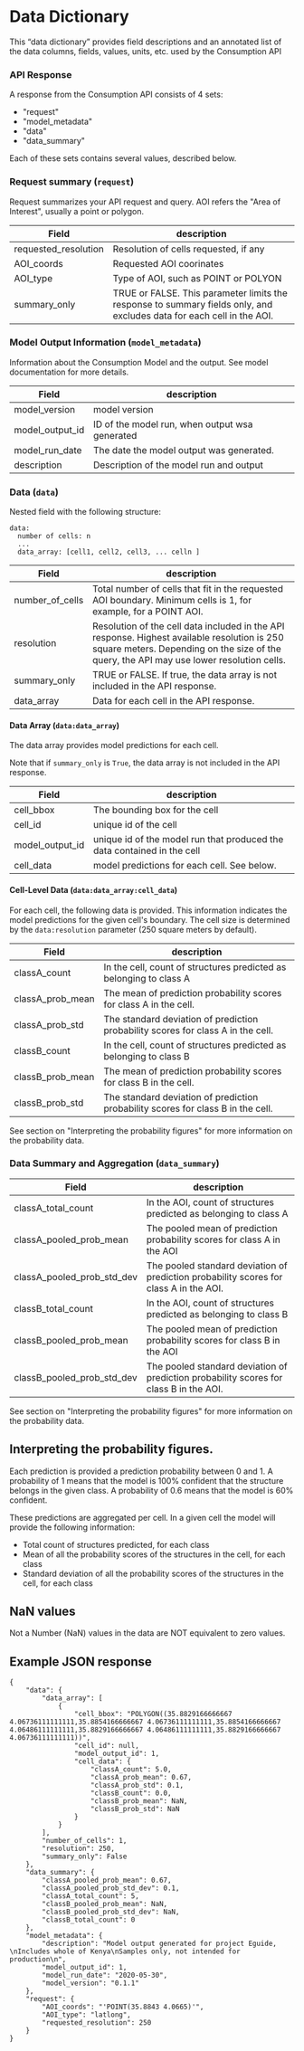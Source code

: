 # Data Dictionary

This “data dictionary” provides field descriptions and an annotated list of the data columns, fields, values, units, etc. used by the Consumption API

### API Response

A response from the Consumption API consists of 4 sets: 

* "request"
* "model_metadata"
* "data"
* "data_summary"

Each of these sets contains several values, described below. 


### Request summary (`request`)

Request summarizes your API request and query. AOI refers the "Area of Interest", usually a point or polygon. 


Field | description 
-------|--------
 requested_resolution | Resolution of cells requested, if any
 AOI_coords | Requested AOI coorinates
 AOI_type | Type of AOI, such as POINT or POLYON
 summary_only | TRUE or FALSE. This parameter limits the response to summary fields only, and excludes data for each cell in the AOI.

### Model Output Information (`model_metadata`)

Information about the Consumption Model and the output. See model documentation for more details. 

Field | description 
-------|--------
 model_version | model version
 model_output_id | ID of the model run, when output wsa generated
 model_run_date | The date the model output was generated. 
 description | Description of the model run and output
 

### Data (`data`)

Nested field with the following structure: 

```
data:
  number of cells: n
  ...
  data_array: [cell1, cell2, cell3, ... celln ]
```

Field | description 
-------|--------
 number_of_cells | Total number of cells that fit in the requested AOI boundary. Minimum cells is 1, for example, for a POINT AOI. 
 resolution | Resolution of the cell data included in the API response. Highest available resolution is 250 square meters. Depending on the size of the query, the API may use lower resolution cells. 
 summary_only | TRUE or FALSE. If true, the data array is not included in the API response.
 data_array | Data for each cell in the API response. 

#### Data Array (`data:data_array`)

The data array provides model predictions for each cell. 

Note that if `summary_only` is `True`, the data array is not included in the API response.

Field | description 
-------|--------
 cell_bbox | The bounding box for the cell 
 cell_id | unique id of the cell
 model_output_id | unique id of the model run that produced the data contained in the cell
cell_data | model predictions for each cell. See below. 
 

#### Cell-Level Data (`data:data_array:cell_data`)

For each cell, the following data is provided. This information indicates the model predictions for the given cell's boundary. The cell size is determined by the `data:resolution` parameter (250 square meters by default).

Field | description 
-------|--------
 classA_count | In the cell, count of structures predicted as belonging to class A 
 classA_prob_mean | The mean of prediction probability scores for class A in the cell.
 classA_prob_std | The standard deviation of prediction probability scores for class A in the cell.
 classB_count | In the cell, count of structures predicted as belonging to class B 
 classB_prob_mean | The mean of prediction probability scores for class B in the cell.
 classB_prob_std | The standard deviation of prediction probability scores for class B in the cell.

See section on "Interpreting the probability figures" for more information on the probability data. 
 

### Data Summary and Aggregation (`data_summary`)

Field | description 
-------|--------
 classA_total_count | In the AOI, count of structures predicted as belonging to class A 
 classA_pooled_prob_mean | The pooled mean of prediction probability scores for class A in the AOI
 classA_pooled_prob_std_dev | The pooled standard deviation of prediction probability scores for class A in the AOI. 
 classB_total_count | In the AOI, count of structures predicted as belonging to class B 
 classB_pooled_prob_mean | The pooled mean of prediction probability scores for class B in the AOI
 classB_pooled_prob_std_dev | The pooled standard deviation of prediction probability scores for class B in the AOI. 
 
See section on "Interpreting the probability figures" for more information on the probability data. 


## Interpreting the probability figures. 

Each prediction is provided a prediction probability between 0 and 1. A probability of 1 means that the model is 100% confident that the structure belongs in the given class. A probability of 0.6 means that the model is 60% confident. 

These predictions are aggregated per cell. In a given cell the model will provide the following information: 
 * Total count of structures predicted, for each class
 * Mean of all the probability scores of the structures in the cell, for each class
 * Standard deviation of all the probability scores of the structures in the cell, for each class

## NaN values
Not a Number (NaN) values in the data are NOT equivalent to zero values. 

## Example JSON response

```
{
    "data": {
        "data_array": [
            {
                "cell_bbox": "POLYGON((35.8829166666667 4.06736111111111,35.8854166666667 4.06736111111111,35.8854166666667 4.06486111111111,35.8829166666667 4.06486111111111,35.8829166666667 4.06736111111111))",
                "cell_id": null,
                "model_output_id": 1,
                "cell_data": {
                    "classA_count": 5.0,
                    "classA_prob_mean": 0.67,
                    "classA_prob_std": 0.1,
                    "classB_count": 0.0,
                    "classB_prob_mean": NaN,
                    "classB_prob_std": NaN
                }
            }
        ],
        "number_of_cells": 1,
        "resolution": 250,
        "summary_only": False
    },
    "data_summary": {
        "classA_pooled_prob_mean": 0.67,
        "classA_pooled_prob_std_dev": 0.1,
        "classA_total_count": 5,
        "classB_pooled_prob_mean": NaN,
        "classB_pooled_prob_std_dev": NaN,
        "classB_total_count": 0
    },
    "model_metadata": {
        "description": "Model output generated for project Eguide, \nIncludes whole of Kenya\nSamples only, not intended for production\n",
        "model_output_id": 1,
        "model_run_date": "2020-05-30",
        "model_version": "0.1.1"
    },
    "request": {
        "AOI_coords": "'POINT(35.8843 4.0665)'",
        "AOI_type": "latlong",
        "requested_resolution": 250
    }
}

```
